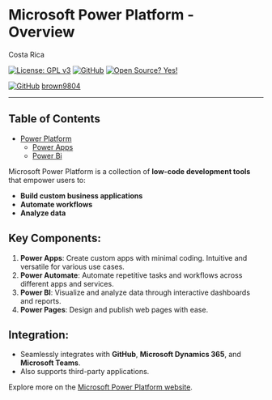 # Microsoft Power Platform - Overview 

Costa Rica

[![License: GPL v3](https://img.shields.io/badge/License-GPLv3-blue.svg)](https://www.gnu.org/licenses/gpl-3.0)
[![GitHub](https://badgen.net/badge/icon/github?icon=github&label)](https://github.com) [![Open Source? Yes!](https://badgen.net/badge/Open%20Source%20%3F/Yes%21/blue?icon=github)](https://github.com/Naereen/badges/)

[![GitHub](https://img.shields.io/badge/--181717?logo=github&logoColor=ffffff)](https://github.com/)
[brown9804](https://github.com/brown9804)

-------------

## Table of Contents

- [Power Platform](./3_PowerPlatform/) <br/>
    - [Power Apps](./3_PowerPlatform/Power%20Apps/) <br/>
    - [Power Bi](./3_PowerPlatform/Power%20BI/) <br/>

Microsoft Power Platform is a collection of **low-code development tools** that empower users to:
- **Build custom business applications**
- **Automate workflows**
- **Analyze data**

## Key Components:

1. **Power Apps**: Create custom apps with minimal coding. Intuitive and versatile for various use cases.
2. **Power Automate**: Automate repetitive tasks and workflows across different apps and services.
3. **Power BI**: Visualize and analyze data through interactive dashboards and reports.
4. **Power Pages**: Design and publish web pages with ease.

## Integration:
- Seamlessly integrates with **GitHub**, **Microsoft Dynamics 365**, and **Microsoft Teams**.
- Also supports third-party applications.

Explore more on the [Microsoft Power Platform website](https://www.microsoft.com/en-us/power-platform/).
